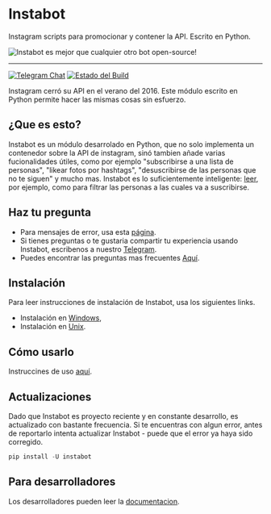 # Instabot

Instagram scripts para promocionar y contener la API. Escrito en Python.

![Instabot es mejor que cualquier otro bot open-source!](/docs/img/tag%20instabot.png "Instabot es mejor que cualquier otro bot open-source!")

___
[![Telegram Chat](https://img.shields.io/badge/chat%20on-Telegram-blue.svg)](https://t.me/joinchat/AAAAAEHxHAtKhKo4X4r7xg)
[![Estado del Build](https://travis-ci.org/instagrambot/instabot.svg?branch=master)](https://travis-ci.org/instagrambot/instabot)

Instagram cerró su API en el verano del 2016. Este módulo escrito en Python permite hacer las mismas cosas sin esfuerzo.

## ¿Que es esto?

Instabot es un módulo desarrolado en Python, que no solo implementa un contenedor sobre la API de instagram, sinó tambien añade varias fucionalidades útiles, como por ejemplo "subscribirse a una lista de personas", "likear fotos por hashtags", "desuscribirse de las personas que no te siguen" y mucho mas. Instabot es lo suficientemente inteligente: [leer](/docs/en/Filtration.md), por ejemplo, como para filtrar las personas a las cuales va a suscribirse.

## Haz tu pregunta

* Para mensajes de error, usa esta [página](https://github.com/instagrambot/instabot/issues).
* Si tienes preguntas o te gustaria compartir tu experiencia usando Instabot, escribenos a nuestro [Telegram](https://t.me/instabotproject).
* Puedes encontrar las preguntas mas frecuentes [Aquí](/docs/en/FAQ.md).

## Instalación

Para leer instrucciones de instalación de Instabot, usa los siguientes links.
* Instalación en [Windows](/docs/en/Installation_on_Windows.md),
* Instalación en [Unix](/docs/en/Installation_on_Unix.md).

## Cómo usarlo

Instruccines de uso [aquí](/docs/en/How_to_use.md).

## Actualizaciones

Dado que Instabot es proyecto reciente y en constante desarrollo, es actualizado con bastante frecuencia. Si te encuentras con algun error, antes de reportarlo intenta actualizar Instabot - puede que el error ya haya sido corregido.

``` python
pip install -U instabot
```

## Para desarrolladores

Los desarrolladores pueden leer la [documentacion](/docs/en/For_developers.md).
